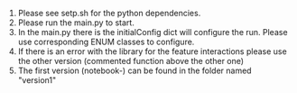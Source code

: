 1. Please see setp.sh for the python dependencies.
2. Please run the main.py to start.
3. In the main.py there is the initialConfig dict will configure the run. Please use corresponding ENUM classes to configure.
4. If there is an error with the library for the feature interactions please use the other version (commented function above the other one)
5. The first version (notebook-) can be found in the folder named "version1"